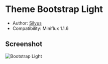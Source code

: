 Theme Bootstrap Light
=====================

- Author: [Silvus](https://github.com/silvus)
- Compatibility: Miniflux 1.1.6

Screenshot
----------

![Bootstrap Light](https://f.cloud.github.com/assets/1922454/1168348/a3e1c728-209e-11e3-884a-75d26041d41c.png)


